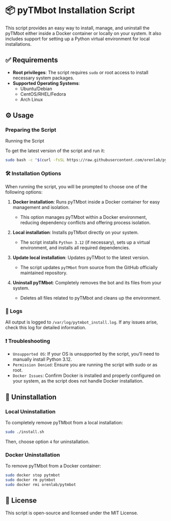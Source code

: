 # 📦 pyTMbot Installation Script

This script provides an easy way to install, manage, and uninstall the pyTMbot either inside a Docker container or
locally on your system. It also includes support for setting up a Python virtual environment for local installations.

## ✅ Requirements

- **Root privileges**: The script requires `sudo` or root access to install necessary system packages.
- **Supported Operating Systems**:
    - Ubuntu/Debian
    - CentOS/RHEL/Fedora
    - Arch Linux

## ⚙ Usage ️

### Preparing the Script

Running the Script

To get the latest version of the script and run it:

```bash
sudo bash -c "$(curl -fsSL https://raw.githubusercontent.com/orenlab/pytmbot/refs/heads/master/tools/install.sh)"
```

### 🛠️ Installation Options

When running the script, you will be prompted to choose one of the following options:

1. **Docker installation**: Runs pyTMbot inside a Docker container for easy management and isolation.
    - This option manages pyTMbot within a Docker environment, reducing dependency conflicts and offering process
      isolation.

2. **Local installation**: Installs pyTMbot directly on your system.
    - The script installs `Python 3.12` (if necessary), sets up a virtual environment, and installs all required
      dependencies.

3. **Update local installation**: Updates pyTMbot to the latest version.
    - The script updates `pyTMbot` from source from the GitHub officially maintained repository.

4. **Uninstall pyTMbot**: Completely removes the bot and its files from your system.
    - Deletes all files related to pyTMbot and cleans up the environment.

### 📜 Logs

All output is logged to `/var/log/pytmbot_install.log`. If any issues arise, check this log for detailed information.

### ❗ Troubleshooting

- `Unsupported OS`: If your OS is unsupported by the script, you’ll need to manually install Python 3.12.
- `Permission Denied`: Ensure you are running the script with sudo or as root.
- `Docker Issues`: Confirm Docker is installed and properly configured on your system, as the script does not handle
  Docker installation.

## 🚫 Uninstallation

### Local Uninstallation

To completely remove pyTMbot from a local installation:

```bash
sudo ./install.sh
```

Then, choose option `4` for uninstallation.

### Docker Uninstallation

To remove pyTMbot from a Docker container:

```bash
sudo docker stop pytmbot
sudo docker rm pytmbot
sudo docker rmi orenlab/pytmbot
```

## 📜 License

This script is open-source and licensed under the MIT License.
